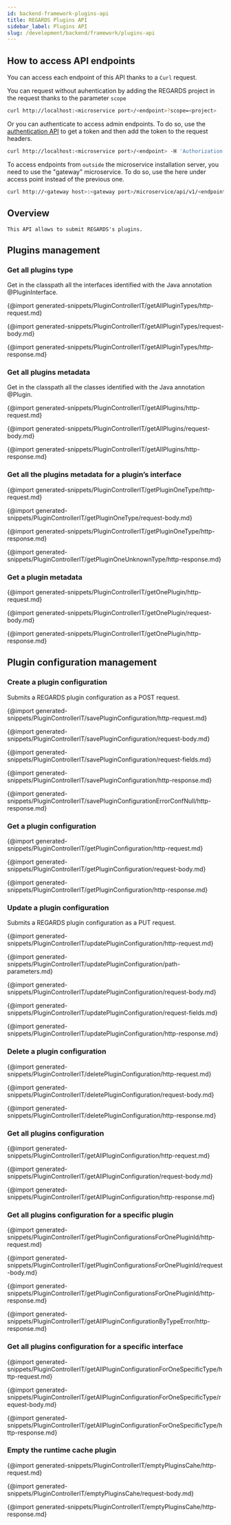 ```yaml
---
id: backend-framework-plugins-api
title: REGARDS Plugins API
sidebar_label: Plugins API
slug: /development/backend/framework/plugins-api
---
```



## How to access API endpoints

You can access each endpoint of this API thanks to a `Curl` request.

You can request without auhentication by adding the REGARDS project in the request thanks to the parameter `scope`
```bash
curl http://localhost:<microservice port>/<endpoint>?scope=<project>
```
Or you can authenticate to access admin endpoints. To do so, use the [authentication API](../authentication/api) to get a token and then add the token to the request headers.

```bash
curl http://localhost:<microservice port>/<endpoint> -H 'Authorization: bearer <token>'
```

To access endpoints from `outside` the microservice installation server, you need to use the "gateway" microservice. To do so, use the here under access point instead of the previous one.

```bash
curl http://<gateway host>:<gateway port>/microservice/api/v1/<endpoint>
```


## Overview

    This API allows to submit REGARDS's plugins.

## Plugins management

### Get all plugins type

Get in the classpath all the interfaces identified with the Java
annotation @PluginInterface.

{@import generated-snippets/PluginControllerIT/getAllPluginTypes/http-request.md}

{@import generated-snippets/PluginControllerIT/getAllPluginTypes/request-body.md}

{@import generated-snippets/PluginControllerIT/getAllPluginTypes/http-response.md}

### Get all plugins metadata

Get in the classpath all the classes identified with the Java annotation
@Plugin.

{@import generated-snippets/PluginControllerIT/getAllPlugins/http-request.md}

{@import generated-snippets/PluginControllerIT/getAllPlugins/request-body.md}

{@import generated-snippets/PluginControllerIT/getAllPlugins/http-response.md}

### Get all the plugins metadata for a plugin’s interface

{@import generated-snippets/PluginControllerIT/getPluginOneType/http-request.md}

{@import generated-snippets/PluginControllerIT/getPluginOneType/request-body.md}

{@import generated-snippets/PluginControllerIT/getPluginOneType/http-response.md}

{@import generated-snippets/PluginControllerIT/getPluginOneUnknownType/http-response.md}

### Get a plugin metadata

{@import generated-snippets/PluginControllerIT/getOnePlugin/http-request.md}

{@import generated-snippets/PluginControllerIT/getOnePlugin/request-body.md}

{@import generated-snippets/PluginControllerIT/getOnePlugin/http-response.md}

## Plugin configuration management

### Create a plugin configuration

Submits a REGARDS plugin configuration as a POST request.

{@import generated-snippets/PluginControllerIT/savePluginConfiguration/http-request.md}

{@import generated-snippets/PluginControllerIT/savePluginConfiguration/request-body.md}

{@import generated-snippets/PluginControllerIT/savePluginConfiguration/request-fields.md}

{@import generated-snippets/PluginControllerIT/savePluginConfiguration/http-response.md}

{@import generated-snippets/PluginControllerIT/savePluginConfigurationErrorConfNull/http-response.md}

### Get a plugin configuration

{@import generated-snippets/PluginControllerIT/getPluginConfiguration/http-request.md}

{@import generated-snippets/PluginControllerIT/getPluginConfiguration/request-body.md}

{@import generated-snippets/PluginControllerIT/getPluginConfiguration/http-response.md}

### Update a plugin configuration

Submits a REGARDS plugin configuration as a PUT request.

{@import generated-snippets/PluginControllerIT/updatePluginConfiguration/http-request.md}

{@import generated-snippets/PluginControllerIT/updatePluginConfiguration/path-parameters.md}

{@import generated-snippets/PluginControllerIT/updatePluginConfiguration/request-body.md}

{@import generated-snippets/PluginControllerIT/updatePluginConfiguration/request-fields.md}

{@import generated-snippets/PluginControllerIT/updatePluginConfiguration/http-response.md}

### Delete a plugin configuration

{@import generated-snippets/PluginControllerIT/deletePluginConfiguration/http-request.md}

{@import generated-snippets/PluginControllerIT/deletePluginConfiguration/request-body.md}

{@import generated-snippets/PluginControllerIT/deletePluginConfiguration/http-response.md}

### Get all plugins configuration

{@import generated-snippets/PluginControllerIT/getAllPluginConfiguration/http-request.md}

{@import generated-snippets/PluginControllerIT/getAllPluginConfiguration/request-body.md}

{@import generated-snippets/PluginControllerIT/getAllPluginConfiguration/http-response.md}

### Get all plugins configuration for a specific plugin

{@import generated-snippets/PluginControllerIT/getPluginConfigurationsForOnePluginId/http-request.md}

{@import generated-snippets/PluginControllerIT/getPluginConfigurationsForOnePluginId/request-body.md}

{@import generated-snippets/PluginControllerIT/getPluginConfigurationsForOnePluginId/http-response.md}

{@import generated-snippets/PluginControllerIT/getAllPluginConfigurationByTypeError/http-response.md}

### Get all plugins configuration for a specific interface

{@import generated-snippets/PluginControllerIT/getAllPluginConfigurationForOneSpecificType/http-request.md}

{@import generated-snippets/PluginControllerIT/getAllPluginConfigurationForOneSpecificType/request-body.md}

{@import generated-snippets/PluginControllerIT/getAllPluginConfigurationForOneSpecificType/http-response.md}

### Empty the runtime cache plugin

{@import generated-snippets/PluginControllerIT/emptyPluginsCahe/http-request.md}

{@import generated-snippets/PluginControllerIT/emptyPluginsCahe/request-body.md}

{@import generated-snippets/PluginControllerIT/emptyPluginsCahe/http-response.md}
